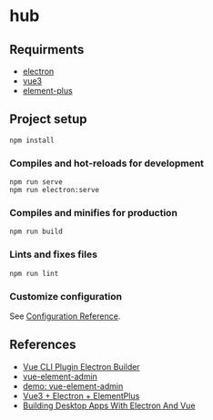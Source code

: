 # hub

## Requirments
- [electron](https://www.electronjs.org/)
- [vue3](https://v3.vuejs.org/)
- [element-plus](https://element-plus.gitee.io/)

## Project setup
```
npm install
```

### Compiles and hot-reloads for development
```
npm run serve
npm run electron:serve
```

### Compiles and minifies for production
```
npm run build
```

### Lints and fixes files
```
npm run lint
```

### Customize configuration
See [Configuration Reference](https://cli.vuejs.org/config/).

## References
- [Vue CLI Plugin Electron Builder](https://nklayman.github.io/vue-cli-plugin-electron-builder/)
- [vue-element-admin](https://github.com/PanJiaChen/vue-element-admin)
- [demo: vue-element-admin](https://panjiachen.github.io/vue-element-admin)
- [Vue3 + Electron + ElementPlus](https://zhuanlan.zhihu.com/p/348892978)
- [Building Desktop Apps With Electron And Vue](https://www.smashingmagazine.com/2020/07/desktop-apps-electron-vue-javascript/)

